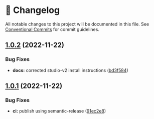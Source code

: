 <!-- markdownlint-disable --><!-- textlint-disable -->

# 📓 Changelog

All notable changes to this project will be documented in this file. See
[Conventional Commits](https://conventionalcommits.org) for commit guidelines.

## [1.0.2](https://github.com/sanity-io/latex-input/compare/v1.0.1...v1.0.2) (2022-11-22)

### Bug Fixes

- **docs:** corrected studio-v2 install instructions ([bd3f584](https://github.com/sanity-io/latex-input/commit/bd3f58461605fba507ccd2300f3a6482ce81dc2e))

## [1.0.1](https://github.com/sanity-io/latex-input/compare/v1.0.0...v1.0.1) (2022-11-22)

### Bug Fixes

- **ci:** publish using semantic-release ([91ec2e8](https://github.com/sanity-io/latex-input/commit/91ec2e87bec77c50b7b70e1bedf61b97efee0563))
